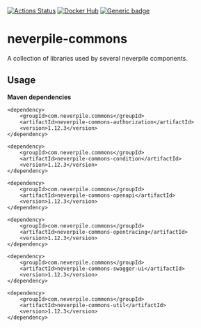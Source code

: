 [![Actions Status](https://github.com/levigo/neverpile-commons/workflows/Continuous%20Delivery/badge.svg)](https://github.com/levigo/neverpile-commons/actions)
[![Docker Hub](https://img.shields.io/badge/MADE%20with-JAVA-RED.svg)](#JAVA)
[![Generic badge](https://img.shields.io/badge/current%20version-1.12.3-1abc9c.svg)](https://github.com/levigo/neverpile-commons/tree/v1.12.3)

# neverpile-commons
A collection of libraries used by several neverpile components.

## Usage
__Maven dependencies__

    <dependency>
        <groupId>com.neverpile.commons</groupId>
        <artifactId>neverpile-commons-authorization</artifactId>
        <version>1.12.3</version>
    </dependency>

    <dependency>
        <groupId>com.neverpile.commons</groupId>
        <artifactId>neverpile-commons-condition</artifactId>
        <version>1.12.3</version>
    </dependency>

    <dependency>
        <groupId>com.neverpile.commons</groupId>
        <artifactId>neverpile-commons-openapi</artifactId>
        <version>1.12.3</version>
    </dependency>

    <dependency>
        <groupId>com.neverpile.commons</groupId>
        <artifactId>neverpile-commons-opentracing</artifactId>
        <version>1.12.3</version>
    </dependency>

    <dependency>
        <groupId>com.neverpile.commons</groupId>
        <artifactId>neverpile-commons-swagger-ui</artifactId>
        <version>1.12.3</version>
    </dependency>

    <dependency>
        <groupId>com.neverpile.commons</groupId>
        <artifactId>neverpile-commons-util</artifactId>
        <version>1.12.3</version>
    </dependency>
